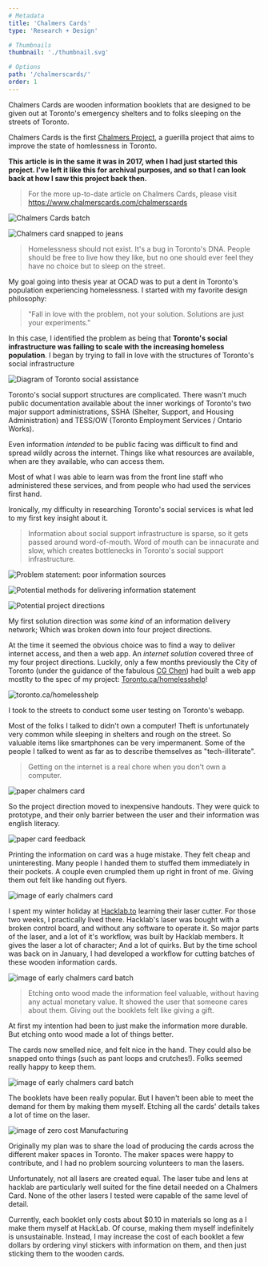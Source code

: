 ```yaml
---
# Metadata
title: 'Chalmers Cards'
type: 'Research + Design'

# Thumbnails
thumbnail: './thumbnail.svg'

# Options
path: '/chalmerscards/'
order: 1
---
```


<article role="article">

Chalmers Cards are wooden information booklets that are designed to be given out at Toronto's emergency shelters and to folks sleeping on the streets of Toronto.

Chalmers Cards is the first [Chalmers Project](https://www.chalmerscards.com), a guerilla project that aims to improve the state of homlessness in Toronto.

**This article is in the same it was in 2017, when I had just started this project. I've left it like this for archival purposes, and so that I can look back at how I saw this project back then.**

> For the more up-to-date article on Chalmers Cards, please visit https://www.chalmerscards.com/chalmerscards

</article>

<article role="article">

![Chalmers Cards batch](images/tastyBatch.jpg)

![Chalmers card snapped to jeans](images/snappedToJeans.jpg)

</article>

<article role="article">

> Homelessness should not exist. It's a bug in Toronto's DNA. People should be free to live how they like, but no one should ever feel they have no choice but to sleep on the street.

My goal going into thesis year at OCAD was to put a dent in Toronto's population experiencing homelessness. I started with my favorite design philosophy:

> "Fall in love with the problem, not your solution. Solutions are just your experiments."

In this case, I identified the problem as being that **Toronto's social infrastructure was failing to scale with the increasing homeless population**. I began by trying to fall in love with the structures of Toronto's social infrastructure

</article>

<article role="article">

![Diagram of Toronto social assistance](images/torontoInfrastructure.png)

</article>

<article role="article">

Toronto's social support structures are complicated. There wasn't much public documentation available about the inner workings of Toronto's two major support administrations, SSHA (Shelter, Support, and Housing Administration) and TESS/OW (Toronto Employment Services / Ontario Works).

Even information _intended_ to be public facing was difficult to find and spread wildly across the internet. Things like what resources are available, when are they available, who can access them.

Most of what I was able to learn was from the front line staff who administered these services, and from people who had used the services first hand.

Ironically, my difficulty in researching Toronto's social services is what led to my first key insight about it.

> Information about social support infrastructure is sparse, so it gets passed around word-of-mouth. Word of mouth can be innacurate and slow, which creates bottlenecks in Toronto's social support infrastructure.

</article>

<article role="article">

![Problem statement: poor information sources](images/poorInformation.png)

![Potential methods for delivering information statement](images/improvedInformation.png)

![Potential project directions](images/projectDirections.png)

</article>

<article role="article">

My first solution direction was _some kind_ of an information delivery network; Which was broken down into four project directions.

At the time it seemed the obvious choice was to find a way to deliver internet access, and then a web app. An _internet solution_ covered three of my four project directions. Luckily, only a few months previously the City of Toronto (under the guidance of the fabulous [CG Chen](https://www.behance.net/cgchen)) had built a web app mostlty to the spec of my project: [Toronto.ca/homelesshelp](toronto.ca/homelesshelp)!

</article>

<article role="article">

![toronto.ca/homelesshelp](images/webapp.png)

</article>

<article role="article">

I took to the streets to conduct some user testing on Toronto's webapp.

Most of the folks I talked to didn't own a computer! Theft is unfortunately very common while sleeping in shelters and rough on the street. So valuable items like smartphones can be very impermanent. Some of the people I talked to went as far as to describe themselves as "tech-illiterate".

> Getting on the internet is a real chore when you don't own a computer.

</article>

<article role="article">

![paper chalmers card](images/protoChalmersCard.png)

</article>

<article role="article">

So the project direction moved to inexpensive handouts. They were quick to prototype, and their only barrier between the user and their information was english literacy.

</article>

<article role="article">

![paper card feedback](images/protoChalmersCardFeedback.png)

</article>

<article role="article">

Printing the information on card was a huge mistake. They felt cheap and uninteresting. Many people I handed them to stuffed them immediately in their pockets. A couple even crumpled them up right in front of me. Giving them out felt like handing out flyers.

</article>

<article role="article">

![image of early chalmers card](images/thefirstChalmersCard.png)

</article>

<article role="article">

I spent my winter holiday at [Hacklab.to](https://www.hacklab.to) learning their laser cutter. For those two weeks, I practically lived there. Hacklab's laser was bought with a broken control board, and without any software to operate it. So major parts of the laser, and a lot of it's workflow, was built by Hacklab members. It gives the laser a lot of character; And a lot of quirks. But by the time school was back on in January, I had developed a workflow for cutting batches of these wooden information cards.

</article>

<article role="article">

![image of early chalmers card batch](images/forgottenChalmers.png)

</article>

<article role="article">

> Etching onto wood made the information feel valuable, without having any actual monetary value. It showed the user that someone cares about them. Giving out the booklets felt like giving a gift.

At first my intention had been to just make the information more durable. But etching onto wood made a lot of things better.

The cards now smelled nice, and felt nice in the hand. They could also be snapped onto things (such as pant loops and crutches!). Folks seemed really happy to keep them.

</article>

<article role="article">

![image of early chalmers card batch](images/allForgottenChalmers.png)

</article>

<article role="article">

The booklets have been really popular. But I haven't been able to meet the demand for them by making them myself. Etching all the cards' details takes a lot of time on the laser.

</article>

<article role="article">

![image of zero cost Manufacturing](images/ZeroCostManufacturing.png)

</article>

<article role="article">

Originally my plan was to share the load of producing the cards across the different maker spaces in Toronto. The maker spaces were happy to contribute, and I had no problem sourcing volunteers to man the lasers.

Unfortunately, not all lasers are created equal. The laser tube and lens at hacklab are particularly well suited for the fine detail needed on a Chalmers Card. None of the other lasers I tested were capable of the same level of detail.

Currently, each booklet only costs about \$0.10 in materials so long as a I make them myself at HackLab. Of course, making them myself indefinitely is unsustainable. Instead, I may increase the cost of each booklet a few dollars by ordering vinyl stickers with information on them, and then just sticking them to the wooden cards.

</article>
